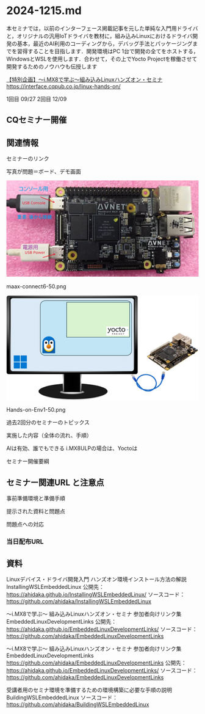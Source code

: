 # 2024-1215.md

本セミナでは，以前のインターフェース掲載記事を元した単純な入門用ドライバと，オリジナルの汎用IoTドライバを教材に，組み込みLinuxにおけるドライバ開発の基本，最近のAI利用のコーディングから，デバッグ手法とパッケージングまでを習得することを目指します．開発環境はPC 1台で開発の全てをホストする，WindowsとWSLを使用します．合わせて，その上でYocto Projectを稼働させて開発するためのノウハウも伝授します

[【特別企画】～i.MX8で学ぶ～組み込みLinuxハンズオン・セミナ](https://interface.cqpub.co.jp/linux-hands-on/)
https://interface.cqpub.co.jp/linux-hands-on/

1回目 09/27
2回目 12/09

## CQセミナー開催

## 関連情報

セミナーのリンク

写真が問題＝ボード、デモ画面

![ハンズオン基板](img/maax-connect6-50.png)

maax-connect6-50.png

![ハンズオン接続解説図](img/Hands-on-Env1-50.png)

Hands-on-Env1-50.png





過去2回分のセミナーのトピックス

実施した内容（全体の流れ、手順）


AIは有効、誰でもできる
i.MX8ULPの場合は、Yoctoは


セミナー開催要綱

## セミナー関連URL と注意点

事前準備環境と準備手順

提示された資料と問題点

問題点への対応

### 当日配布URL

## 資料

Linuxデバイス・ドライバ開発入門 ハンズオン環境インストール方法の解説
InstallingWSLEmbeddedLinux
公開先： https://ahidaka.github.io/InstallingWSLEmbeddedLinux/
ソースコード：https://github.com/ahidaka/InstallingWSLEmbeddedLinux

～i.MX8で学ぶ～ 組み込みLinuxハンズオン・セミナ 参加者向けリンク集
EmbeddedLinuxDevelopmentLinks
公開先： https://ahidaka.github.io/EmbeddedLinuxDevelopmentLinks/
ソースコード： https://github.com/ahidaka/EmbeddedLinuxDevelopmentLinks

～i.MX8で学ぶ～ 組み込みLinuxハンズオン・セミナ 参加者向けリンク集
EmbeddedLinuxDevelopmentLinks
https://github.com/ahidaka/EmbeddedLinuxDevelopmentLinks
公開先： https://ahidaka.github.io/EmbeddedLinuxDevelopmentLinks/
ソースコード： https://github.com/ahidaka/EmbeddedLinuxDevelopmentLinks

 受講者用のセミナ環境を準備するための環境構築に必要な手順の説明
BuildingWSLEmbeddedLinux
ソースコード： https://github.com/ahidaka/BuildingWSLEmbeddedLinux



